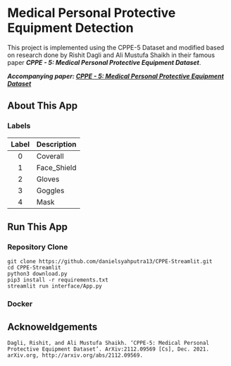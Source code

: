 # Medical Personal Protective Equipment Detection

This project is implemented using the CPPE-5 Dataset and modified based on research done by Rishit Dagli and Ali Mustufa Shaikh in their famous paper _**CPPE - 5: Medical Personal Protective Equipment Dataset**_.

_**Accompanying paper: [CPPE - 5: Medical Personal Protective Equipment Dataset](https://arxiv.org/abs/2112.09569)**_

## About This App

### Labels
| Label | Description |
|:----:|:-------------|
| 0 | Coverall |
| 1 | Face_Shield |
| 2 | Gloves |
| 3 | Goggles |
| 4 | Mask |

## Run This App

### Repository Clone
```
git clone https://github.com/danielsyahputra13/CPPE-Streamlit.git
cd CPPE-Streamlit
python3 download.py
pip3 install -r requirements.txt
streamlit run interface/App.py
```

### Docker


## Acknoweldgements

```
Dagli, Rishit, and Ali Mustufa Shaikh. ‘CPPE-5: Medical Personal Protective Equipment Dataset’. ArXiv:2112.09569 [Cs], Dec. 2021. arXiv.org, http://arxiv.org/abs/2112.09569.
```

